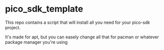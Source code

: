 
# pico_sdk_template
This repo contains a script that will install all you need for your pico-sdk project.

It's made for apt, but you can easely change all that for pacman or whatever package manager you're using
